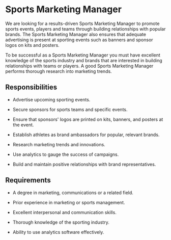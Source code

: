 # Sports Marketing Manager

We are looking for a results-driven Sports Marketing Manager to promote sports events, players and teams through building relationships with popular brands. The Sports Marketing Manager also ensures that adequate advertising is present at sporting events such as banners and sponsor logos on kits and posters.

To be successful as a Sports Marketing Manager you must have excellent knowledge of the sports industry and brands that are interested in building relationships with teams or players. A good Sports Marketing Manager performs thorough research into marketing trends.

## Responsibilities

* Advertise upcoming sporting events.

* Secure sponsors for sports teams and specific events.

* Ensure that sponsors' logos are printed on kits, banners, and posters at the event.

* Establish athletes as brand ambassadors for popular, relevant brands.

* Research marketing trends and innovations.

* Use analytics to gauge the success of campaigns.

* Build and maintain positive relationships with brand representatives.

## Requirements

* A degree in marketing, communications or a related field.

* Prior experience in marketing or sports management.

* Excellent interpersonal and communication skills.

* Thorough knowledge of the sporting industry.

* Ability to use analytics software effectively.

